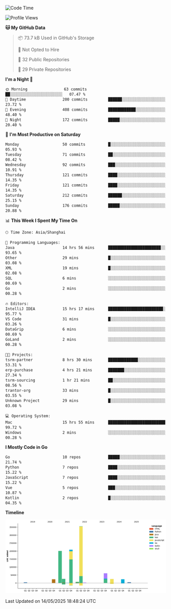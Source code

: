 <!--START_SECTION:waka-->
![Code Time](http://img.shields.io/badge/Code%20Time-4%2C159%20hrs%2038%20mins-blue)

![Profile Views](http://img.shields.io/badge/Profile%20Views-0-blue)

**🐱 My GitHub Data** 

> 📦 73.7 kB Used in GitHub's Storage 
 > 
> 🚫 Not Opted to Hire
 > 
> 📜 32 Public Repositories 
 > 
> 🔑 29 Private Repositories 
 > 
**I'm a Night 🦉** 

```text
🌞 Morning                63 commits          ██░░░░░░░░░░░░░░░░░░░░░░░   07.47 % 
🌆 Daytime                200 commits         ██████░░░░░░░░░░░░░░░░░░░   23.72 % 
🌃 Evening                408 commits         ████████████░░░░░░░░░░░░░   48.40 % 
🌙 Night                  172 commits         █████░░░░░░░░░░░░░░░░░░░░   20.40 % 
```
📅 **I'm Most Productive on Saturday** 

```text
Monday                   50 commits          █░░░░░░░░░░░░░░░░░░░░░░░░   05.93 % 
Tuesday                  71 commits          ██░░░░░░░░░░░░░░░░░░░░░░░   08.42 % 
Wednesday                92 commits          ███░░░░░░░░░░░░░░░░░░░░░░   10.91 % 
Thursday                 121 commits         ████░░░░░░░░░░░░░░░░░░░░░   14.35 % 
Friday                   121 commits         ████░░░░░░░░░░░░░░░░░░░░░   14.35 % 
Saturday                 212 commits         ██████░░░░░░░░░░░░░░░░░░░   25.15 % 
Sunday                   176 commits         █████░░░░░░░░░░░░░░░░░░░░   20.88 % 
```


📊 **This Week I Spent My Time On** 

```text
🕑︎ Time Zone: Asia/Shanghai

💬 Programming Languages: 
Java                     14 hrs 56 mins      ███████████████████████░░   93.65 % 
Other                    29 mins             █░░░░░░░░░░░░░░░░░░░░░░░░   03.08 % 
XML                      19 mins             █░░░░░░░░░░░░░░░░░░░░░░░░   02.08 % 
SQL                      6 mins              ░░░░░░░░░░░░░░░░░░░░░░░░░   00.69 % 
Go                       2 mins              ░░░░░░░░░░░░░░░░░░░░░░░░░   00.28 % 

🔥 Editors: 
IntelliJ IDEA            15 hrs 17 mins      ████████████████████████░   95.77 % 
VS Code                  31 mins             █░░░░░░░░░░░░░░░░░░░░░░░░   03.26 % 
DataGrip                 6 mins              ░░░░░░░░░░░░░░░░░░░░░░░░░   00.69 % 
GoLand                   2 mins              ░░░░░░░░░░░░░░░░░░░░░░░░░   00.28 % 

🐱‍💻 Projects: 
tsrm-partner             8 hrs 30 mins       █████████████░░░░░░░░░░░░   53.31 % 
erp-purchase             4 hrs 21 mins       ███████░░░░░░░░░░░░░░░░░░   27.34 % 
tsrm-sourcing            1 hr 21 mins        ██░░░░░░░░░░░░░░░░░░░░░░░   08.56 % 
trantor-org              33 mins             █░░░░░░░░░░░░░░░░░░░░░░░░   03.55 % 
Unknown Project          29 mins             █░░░░░░░░░░░░░░░░░░░░░░░░   03.08 % 

💻 Operating System: 
Mac                      15 hrs 55 mins      █████████████████████████   99.72 % 
Windows                  2 mins              ░░░░░░░░░░░░░░░░░░░░░░░░░   00.28 % 
```

**I Mostly Code in Go** 

```text
Go                       10 repos            █████░░░░░░░░░░░░░░░░░░░░   21.74 % 
Python                   7 repos             ████░░░░░░░░░░░░░░░░░░░░░   15.22 % 
JavaScript               7 repos             ████░░░░░░░░░░░░░░░░░░░░░   15.22 % 
Vue                      5 repos             ███░░░░░░░░░░░░░░░░░░░░░░   10.87 % 
Kotlin                   2 repos             █░░░░░░░░░░░░░░░░░░░░░░░░   04.35 % 
```



**Timeline**

![Lines of Code chart](https://raw.githubusercontent.com/youtiaoguagua/youtiaoguagua/master/assets/bar_graph.png)


 Last Updated on 14/05/2025 18:48:24 UTC
<!--END_SECTION:waka-->